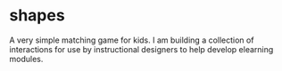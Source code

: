 # shapes
A very simple matching game for kids.  I am building a collection of interactions for use by instructional designers 
to help develop elearning modules.
